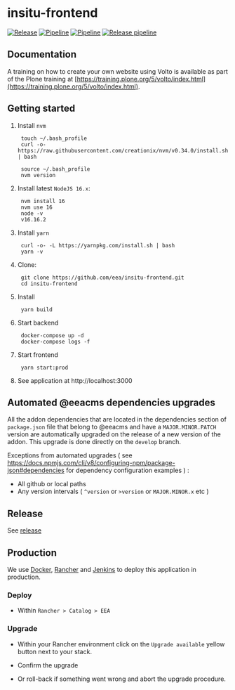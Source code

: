 # insitu-frontend

[![Release](https://img.shields.io/github/v/release/eea/insitu-frontend?sort=semver)](https://github.com/eea/insitu-frontend/releases)
[![Pipeline](https://ci.eionet.europa.eu/buildStatus/icon?job=volto%2Finsitu-frontend%2Fmaster&subject=master)](https://ci.eionet.europa.eu/view/Github/job/volto/job/insitu-frontend/job/master/lastBuild/display/redirect)
[![Pipeline](https://ci.eionet.europa.eu/buildStatus/icon?job=volto%2Finsitu-frontend%2Fdevelop&subject=develop)](https://ci.eionet.europa.eu/view/Github/job/volto/job/insitu-frontend/job/develop/lastBuild/display/redirect)
[![Release pipeline](https://ci.eionet.europa.eu/buildStatus/icon?job=volto%2Finsitu-frontend%2F2.8.0&build=last&subject=release%20v2.8.0%20pipeline)](https://ci.eionet.europa.eu/view/Github/job/volto/job/insitu-frontend/job/2.8.0/lastBuild/display/redirect/)


## Documentation

A training on how to create your own website using Volto is available as part of the Plone training at [https://training.plone.org/5/volto/index.html](https://training.plone.org/5/volto/index.html).


## Getting started

1. Install `nvm`

        touch ~/.bash_profile
        curl -o- https://raw.githubusercontent.com/creationix/nvm/v0.34.0/install.sh | bash

        source ~/.bash_profile
        nvm version

1. Install latest `NodeJS 16.x`:

        nvm install 16
        nvm use 16
        node -v
        v16.16.2

1. Install `yarn`

        curl -o- -L https://yarnpkg.com/install.sh | bash
        yarn -v

1. Clone:

        git clone https://github.com/eea/insitu-frontend.git
        cd insitu-frontend

1. Install

        yarn build

1. Start backend

        docker-compose up -d
        docker-compose logs -f

1. Start frontend

        yarn start:prod

1. See application at http://localhost:3000

## Automated @eeacms dependencies upgrades

All the addon dependencies that are located in the dependencies section of `package.json` file that belong to @eeacms and have a `MAJOR.MINOR.PATCH` version are automatically upgraded on the release of a new version of the addon. This upgrade is done directly on the `develop` branch.

Exceptions from automated upgrades ( see https://docs.npmjs.com/cli/v8/configuring-npm/package-json#dependencies for dependency configuration examples ) :
* All github or local paths
* Any version intervals ( `^version` or `>version` or `MAJOR.MINOR.x` etc )

## Release

See [release](https://github.com/eea/ims-frontend/tree/master/RELEASE.md)

## Production

We use [Docker](https://www.docker.com/), [Rancher](https://rancher.com/) and [Jenkins](https://jenkins.io/) to deploy this application in production.

### Deploy

* Within `Rancher > Catalog > EEA`

### Upgrade

* Within your Rancher environment click on the `Upgrade available` yellow button next to your stack.


* Confirm the upgrade

* Or roll-back if something went wrong and abort the upgrade procedure.

